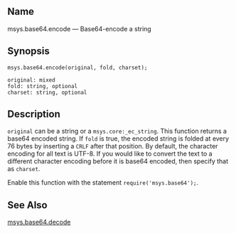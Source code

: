 <a name="lua.ref.msys.base64.encode"></a>
## Name

msys.base64.encode — Base64-encode a string

<a name="idp17578368"></a>
## Synopsis

`msys.base64.encode(original, fold, charset);`

```
original: mixed
fold: string, optional
charset: string, optional
```
<a name="idp17581408"></a>
## Description

`original` can be a string or a `msys.core:_ec_string`. This function returns a base64 encoded string. If `fold` is true, the encoded string is folded at every 76 bytes by inserting a `CRLF` after that position. By default, the character encoding for all text is UTF-8\. If you would like to convert the text to a different character encoding before it is base64 encoded, then specify that as `charset`.

Enable this function with the statement `require('msys.base64');`.

<a name="idp17586688"></a>
## See Also

[msys.base64.decode](lua.ref.msys.base64.decode "msys.base64.decode")
